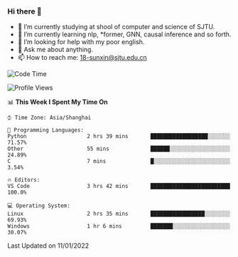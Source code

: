 ### Hi there 👋

<!--
**sunxin000/sunxin000** is a ✨ _special_ ✨ repository because its `README.md` (this file) appears on your GitHub profile.

Here are some ideas to get you started:

- 🔭 I’m currently working on ...
- 🌱 I’m currently learning ...
- 👯 I’m looking to collaborate on ...
- 🤔 I’m looking for help with ...
- 💬 Ask me about ...
- 📫 How to reach me: ...
- 😄 Pronouns: ...
- ⚡ Fun fact: ...
-->
- 🏫 I’m currently studying at shool of computer and science of SJTU.
- 🌱 I’m currently learning nlp, \*former, GNN, causal inference and so forth.
- 🤔 I’m looking for help with my poor english.
- 💬 Ask me about anything.
- 📫 How to reach me: 18-sunxin@sjtu.edu.cn
<!--START_SECTION:waka-->
![Code Time](http://img.shields.io/badge/Code%20Time-80%20hrs%203%20mins-blue)

![Profile Views](http://img.shields.io/badge/Profile%20Views-0-blue)

📊 **This Week I Spent My Time On** 

```text
⌚︎ Time Zone: Asia/Shanghai

💬 Programming Languages: 
Python                   2 hrs 39 mins       ██████████████████░░░░░░░   71.57% 
Other                    55 mins             ██████░░░░░░░░░░░░░░░░░░░   24.89% 
C                        7 mins              █░░░░░░░░░░░░░░░░░░░░░░░░   3.54%

🔥 Editors: 
VS Code                  3 hrs 42 mins       █████████████████████████   100.0%

💻 Operating System: 
Linux                    2 hrs 35 mins       █████████████████░░░░░░░░   69.93% 
Windows                  1 hr 6 mins         ███████░░░░░░░░░░░░░░░░░░   30.07%

```


 Last Updated on 11/01/2022
<!--END_SECTION:waka-->
